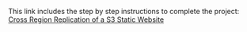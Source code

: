 This link includes the step by step instructions to complete the project:
[Cross Region Replication of a S3 Static Website](https://medium.com/@sruthianem89/project-2-cross-region-replication-of-an-s3-static-website-e3eb62a3bacf)

